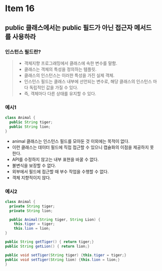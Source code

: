 # Item 16

## public 클래스에서는 public 필드가 아닌 접근자 메서드를 사용하라

### 인스턴스 필드란?
> - 객체지향 프로그래밍에서 클래스에 속한 변수를 말함. <br>
> - 클래스는 객체의 특성을 정의하는 템플릿.<br>
> - 클래스의 인스턴스는 이러한 특성을 가진 실제 객체. <br>
> - 인스턴스 필드는 클래스 내부에 선언되는 변수로, 해당 클래스의 인스턴스 마다 독립적인 값을 가질 수 있다.<br>
> - 즉, 객체마다 다른 상태를 유지할 수 있다.

### 예시1
```java
class Animal {
  public String tiger;
  public String lion;
}
```
- animal 클래스는 인스턴스 필드를 모아둔 것 이외에는 목적이 없다.
- 이런 클래스는 데이터 필드에 직접 접근할 수 있으니 캡슐화의 이점을 제공하지 못한다.
- API를 수정하지 않고는 내부 표현을 바꿀 수 없다.
- 불변식을 보장할 수 없다.
- 외부에서 필드에 접근할 때 부수 작업을 수행할 수 없다.
- 객체 지향적이지 않다.

### 예시2
```java
class Animal {
  private String tiger;
  private String lion;

  public Animal(String tiger, String Lion) {
    this.tiger = tiger;
    this.lion = lion;
}

public String getTiger() { return tiger;}
public String getLion() { return lion;}

public void setTiger(String tiger) {this.tiger = tiger;}
public void setTiger(String lion) {this.lion = lion;}
} 
```

  
